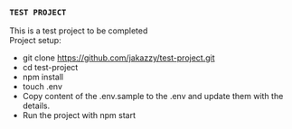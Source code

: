 ### `TEST PROJECT`

This is a test project to be completed<br />
Project setup:

- git clone https://github.com/jakazzy/test-project.git
- cd test-project
- npm install
- touch .env
- Copy content of the .env.sample to the .env and update them with the details.
- Run the project with npm start
